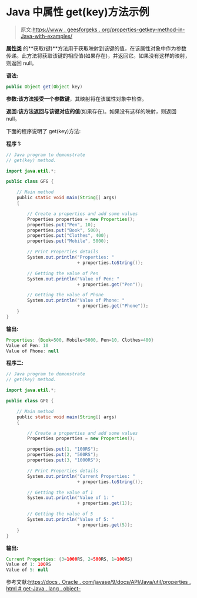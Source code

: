 # Java 中属性 get(key)方法示例

> 原文:[https://www . geesforgeks . org/properties-getkey-method-in-Java-with-examples/](https://www.geeksforgeeks.org/properties-getkey-method-in-java-with-examples/)

**[属性类](https://www.geeksforgeeks.org/java-util-properties-class-java/)** 的**获取(键)**方法用于获取映射到该键的值，在该属性对象中作为参数传递。此方法将获取该键的相应值(如果存在)，并返回它。如果没有这样的映射，则返回 null。

**语法:**

```java
public Object get(Object key)
```

**参数:**该方法接受一个参数**键**，其映射将在该属性对象中检查。

**返回:**该方法返回与该键对应的**值**(如果存在)。如果没有这样的映射，则返回 null。

下面的程序说明了 get(key)方法:

**程序 1:**

```java
// Java program to demonstrate
// get(key) method.

import java.util.*;

public class GFG {

    // Main method
    public static void main(String[] args)
    {

        // Create a properties and add some values
        Properties properties = new Properties();
        properties.put("Pen", 10);
        properties.put("Book", 500);
        properties.put("Clothes", 400);
        properties.put("Mobile", 5000);

        // Print Properties details
        System.out.println("Properties: "
                           + properties.toString());

        // Getting the value of Pen
        System.out.println("Value of Pen: "
                           + properties.get("Pen"));

        // Getting the value of Phone
        System.out.println("Value of Phone: "
                           + properties.get("Phone"));
    }
}
```

**输出:**

```java
Properties: {Book=500, Mobile=5000, Pen=10, Clothes=400}
Value of Pen: 10
Value of Phone: null

```

**程序二:**

```java
// Java program to demonstrate
// get(key) method.

import java.util.*;

public class GFG {

    // Main method
    public static void main(String[] args)
    {

        // Create a properties and add some values
        Properties properties = new Properties();

        properties.put(1, "100RS");
        properties.put(2, "500RS");
        properties.put(3, "1000RS");

        // Print Properties details
        System.out.println("Current Properties: "
                           + properties.toString());

        // Getting the value of 1
        System.out.println("Value of 1: "
                           + properties.get(1));

        // Getting the value of 5
        System.out.println("Value of 5: "
                           + properties.get(5));
    }
}
```

**输出:**

```java
Current Properties: {3=1000RS, 2=500RS, 1=100RS}
Value of 1: 100RS
Value of 5: null

```

参考文献:[https://docs . Oracle . com/javase/9/docs/API/Java/util/properties . html # get-Java . lang . object-](https://docs.oracle.com/javase/9/docs/api/java/util/Properties.html#get-java.lang.Object-)